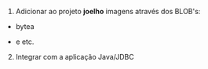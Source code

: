 
1) Adicionar ao projeto **joelho** imagens através dos BLOB's:

* bytea

* e etc.

2) Integrar com a aplicação Java/JDBC


&nbsp;

